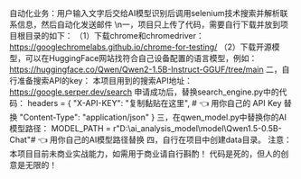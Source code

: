 自动化业务：用户输入文字后交给AI模型识别后调用selenium技术搜索并解析联系信息，然后自动化发送邮件
\n一，项目只上传了代码，需要自行下载并放到项目根目录的如下：
（1）下载chrome和chromedriver：
https://googlechromelabs.github.io/chrome-for-testing/
（2）下载开源模型，可以在HuggingFace网站找符合自己设备配置的语言模型，例如：
https://huggingface.co/Qwen/Qwen2-1.5B-Instruct-GGUF/tree/main
二，自行准备搜索API的key：
本项目用到的搜索API地址：https://google.serper.dev/search
申请成功后，替换search_engine.py中的代码：
headers = {
        "X-API-KEY": "复制黏贴在这里",  # 👈 用你自己的 API Key 替换
        "Content-Type": "application/json"
    }
三，在qwen_model.py中替换你的AI模型路径：
MODEL_PATH = r"D:\ai_analysis_model\model\Qwen1.5-0.5B-Chat"# 👈 用你自己的AI模型路径替换
四，自行在项目中创建data目录。
注意：本项目目前未商业实战能力，如需用于商业请自行斟酌！
代码是死的，但人的创意是无限的！
